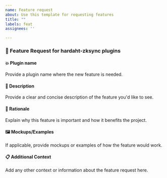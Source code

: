```yaml
---
name: Feature request
about: Use this template for requesting features
title: ""
labels: feat
assignees: ''

---
```


### 🌟 Feature Request for hardaht-zksync plugins

#### 💥 Plugin name

Provide a plugin name where the new feature is needed.

#### 📝 Description

Provide a clear and concise description of the feature you'd like to see.

#### 🤔 Rationale

Explain why this feature is important and how it benefits the project.

#### 🖼️ Mockups/Examples

If applicable, provide mockups or examples of how the feature would work.

#### 📋 Additional Context

Add any other context or information about the feature request here.